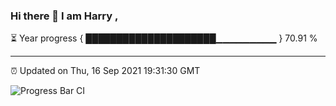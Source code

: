 ### Hi there 👋 I am Harry , 

⏳ Year progress { █████████████████████▁▁▁▁▁▁▁▁▁ } 70.91 %

---

⏰ Updated on Thu, 16 Sep 2021 19:31:30 GMT

![Progress Bar CI](https://github.com/duykhang68/duykhang68/workflows/Progress%20Bar%20CI/badge.svg)
